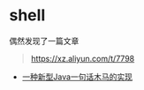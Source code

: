 # shell

偶然发现了一篇文章
>https://xz.aliyun.com/t/7798


+ [一种新型Java一句话木马的实现](https://xz.aliyun.com/t/9715)
